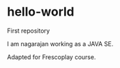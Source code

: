 # hello-world
First repository

I am nagarajan working as a JAVA SE.

Adapted for Frescoplay course.
